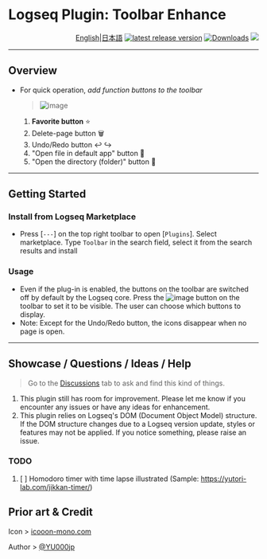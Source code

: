 # Logseq Plugin: Toolbar Enhance

<div align="right">

[English](https://github.com/YU000jp/logseq-plugin-toolbar-enhance)|[日本語](https://github.com/YU000jp/logseq-plugin-toolbar-enhance/blob/main/readme.md) [![latest release version](https://img.shields.io/github/v/release/YU000jp/logseq-plugin-toolbar-enhance)](https://github.com/YU000jp/logseq-plugin-toolbar-enhance/releases)
[![Downloads](https://img.shields.io/github/downloads/YU000jp/logseq-plugin-toolbar-enhance/total.svg)](https://github.com/YU000jp/logseq-plugin-toolbar-enhance/releases)
<a href="https://www.buymeacoffee.com/yu000japan"><img src="https://img.buymeacoffee.com/button-api/?text=Buy me a pizza&emoji=🍕&slug=yu000japan&button_colour=FFDD00&font_colour=000000&font_family=Poppins&outline_colour=000000&coffee_colour=ffffff" /></a>
</div>

---

## Overview

- For quick operation, *add function buttons to the toolbar*
  > ![image](https://github.com/user-attachments/assets/534b4af4-1960-491a-9bc5-9ac120c95c30)
  1. **Favorite button** ⭐
  1. Delete-page button 🗑️
  1. Undo/Redo button ↩️ ↪️
  1. "Open file in default app" button 📱
  1. "Open the directory (folder)" button 📁

---

## Getting Started

### Install from Logseq Marketplace

- Press [`---`] on the top right toolbar to open [`Plugins`]. Select marketplace. Type `Toolbar` in the search field, select it from the search results and install

### Usage

- Even if the plug-in is enabled, the buttons on the toolbar are switched off by default by the Logseq core. Press the ![image](https://github.com/user-attachments/assets/103b9a3f-8c25-4e42-903d-c05c71c349db) button on the toolbar to set it to be visible. The user can choose which buttons to display.
- Note: Except for the Undo/Redo button, the icons disappear when no page is open.

---

## Showcase / Questions / Ideas / Help

> Go to the [Discussions](https://github.com/YU000jp/logseq-plugin-toolbar-enhance/discussions) tab to ask and find this kind of things.
1. This plugin still has room for improvement. Please let me know if you encounter any issues or have any ideas for enhancement.
1. This plugin relies on Logseq's DOM (Document Object Model) structure. If the DOM structure changes due to a Logseq version update, styles or features may not be applied. If you notice something, please raise an issue.

### TODO

1. [ ] Homodoro timer with time lapse illustrated (Sample: https://yutori-lab.com/jikkan-timer/)

## Prior art & Credit

Icon > [icooon-mono.com](https://icooon-mono.com/14968-%e3%83%91%e3%82%ba%e3%83%ab%e3%83%94%e3%83%bc%e3%82%b9%e3%82%a2%e3%82%a4%e3%82%b3%e3%83%b37/)

Author > [@YU000jp](https://github.com/YU000jp)
